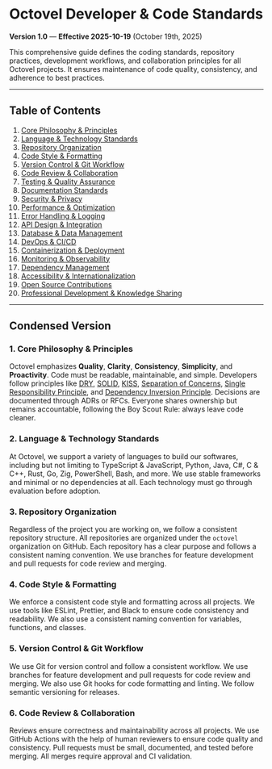 # Octovel Developer & Code Standards

**Version 1.0** — **Effective 2025-10-19** (October 19th, 2025)

This comprehensive guide defines the coding standards, repository practices, development workflows, and collaboration principles for all Octovel projects. It ensures maintenance of code quality, consistency, and adherence to best practices.

---

## Table of Contents

1. [Core Philosophy & Principles](#1-core-philosophy--principles)
2. [Language & Technology Standards](#2-language--technology-standards)
3. [Repository Organization](#3-repository-organization)
4. [Code Style & Formatting](#4-code-style--formatting)
5. [Version Control & Git Workflow](#5-version-control--git-workflow)
6. [Code Review & Collaboration](#6-code-review--collaboration)
7. [Testing & Quality Assurance](#7-testing--quality-assurance)
8. [Documentation Standards](#8-documentation-standards)
9. [Security & Privacy](#9-security--privacy)
10. [Performance & Optimization](#10-performance--optimization)
11. [Error Handling & Logging](#11-error-handling--logging)
12. [API Design & Integration](#12-api-design--integration)
13. [Database & Data Management](#13-database--data-management)
14. [DevOps & CI/CD](#14-devops--cicd)
15. [Containerization & Deployment](#15-containerization--deployment)
16. [Monitoring & Observability](#16-monitoring--observability)
17. [Dependency Management](#17-dependency-management)
18. [Accessibility & Internationalization](#18-accessibility--internationalization)
19. [Open Source Contributions](#19-open-source-contributions)
20. [Professional Development & Knowledge Sharing](#20-professional-development--knowledge-sharing)

---

## Condensed Version

### 1. Core Philosophy & Principles
Octovel emphasizes **Quality**, **Clarity**, **Consistency**, **Simplicity**, and **Proactivity**. Code must be readable, maintainable, and simple. Developers follow principles like [DRY](https://en.wikipedia.org/wiki/Don't_repeat_yourself), [SOLID](https://en.wikipedia.org/wiki/SOLID_(object-oriented_design)), [KISS](https://en.wikipedia.org/wiki/KISS_principle), [Separation of Concerns](https://en.wikipedia.org/wiki/Separation_of_concerns), [Single Responsibility Principle](https://en.wikipedia.org/wiki/Single_responsibility_principle), and [Dependency Inversion Principle](https://en.wikipedia.org/wiki/Dependency_inversion_principle). Decisions are documented through ADRs or RFCs. Everyone shares ownership but remains accountable, following the Boy Scout Rule: always leave code cleaner.

### 2. Language & Technology Standards
At Octovel, we support a variety of languages to build our softwares, including but not limiting to TypeScript & JavaScript, Python, Java, C#, C & C++, Rust, Go, Zig, PowerShell, Bash, and more. We use stable frameworks and minimal or no dependencies at all. Each technology must go through evaluation before adoption.

### 3. Repository Organization
Regardless of the project you are working on, we follow a consistent repository structure. All repositories are organized under the `octovel` organization on GitHub. Each repository has a clear purpose and follows a consistent naming convention. We use branches for feature development and pull requests for code review and merging.

### 4. Code Style & Formatting
We enforce a consistent code style and formatting across all projects. We use tools like ESLint, Prettier, and Black to ensure code consistency and readability. We also use a consistent naming convention for variables, functions, and classes.

### 5. Version Control & Git Workflow
We use Git for version control and follow a consistent workflow. We use branches for feature development and pull requests for code review and merging. We also use Git hooks for code formatting and linting. We follow semantic versioning for releases.

### 6. Code Review & Collaboration
Reviews ensure correctness and maintainability across all projects. We use GitHub Actions with the help of human reviewers to ensure code quality and consistency. Pull requests must be small, documented, and tested before merging. All merges require approval and CI validation.
